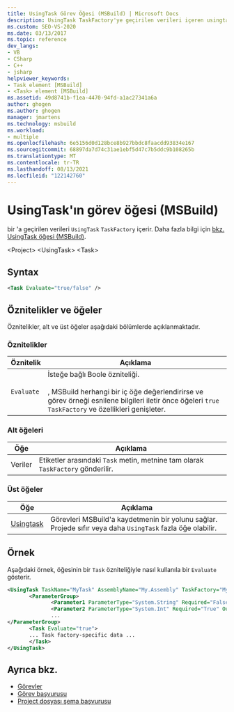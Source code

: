 ```yaml
---
title: UsingTask Görev Öğesi (MSBuild) | Microsoft Docs
description: UsingTask TaskFactory'ye geçirilen verileri içeren usingtask MSBuild öğesinin Task öğesi hakkında bilgi öğrenin.
ms.custom: SEO-VS-2020
ms.date: 03/13/2017
ms.topic: reference
dev_langs:
- VB
- CSharp
- C++
- jsharp
helpviewer_keywords:
- Task element [MSBuild]
- <Task> element [MSBuild]
ms.assetid: 49d8741b-f1ea-4470-94fd-a1ac27341a6a
author: ghogen
ms.author: ghogen
manager: jmartens
ms.technology: msbuild
ms.workload:
- multiple
ms.openlocfilehash: 6e5156d0d128bce8b927bbdc8faacdd93834e167
ms.sourcegitcommit: 68897da7d74c31ae1ebf5d47c7b5ddc9b108265b
ms.translationtype: MT
ms.contentlocale: tr-TR
ms.lasthandoff: 08/13/2021
ms.locfileid: "122142760"
---
```

# <a name="task-element-of-usingtask-msbuild"></a>UsingTask'ın görev öğesi (MSBuild)

bir 'a geçirilen verileri `UsingTask` `TaskFactory` içerir. Daha fazla bilgi için [bkz. UsingTask öğesi (MSBuild)](../msbuild/usingtask-element-msbuild.md).

 \<Project> \<UsingTask>
 \<Task>

## <a name="syntax"></a>Syntax

```xml
<Task Evaluate="true/false" />
```

## <a name="attributes-and-elements"></a>Öznitelikler ve öğeler

 Öznitelikler, alt ve üst öğeler aşağıdaki bölümlerde açıklanmaktadır.

### <a name="attributes"></a>Öznitelikler

|Öznitelik|Açıklama|
|---------------|-----------------|
|`Evaluate`|İsteğe bağlı Boole özniteliği.<br /><br /> , MSBuild herhangi bir iç öğe değerlendirirse ve görev örneği esnilene bilgileri iletir önce öğeleri `true` `TaskFactory` ve özellikleri genişleter.|

### <a name="child-elements"></a>Alt öğeleri

|Öğe|Açıklama|
|-------------|-----------------|
|Veriler|Etiketler arasındaki `Task` metin, metnine tam olarak `TaskFactory` gönderilir.|

### <a name="parent-elements"></a>Üst öğeler

| Öğe | Açıklama |
| - | - |
| [Usingtask](../msbuild/usingtask-element-msbuild.md) | Görevleri MSBuild'a kaydetmenin bir yolunu sağlar. Projede sıfır veya daha `UsingTask` fazla öğe olabilir. |

## <a name="example"></a>Örnek

 Aşağıdaki örnek, öğesinin bir `Task` özniteliğiyle nasıl kullanıla bir `Evaluate` gösterir.

```xml
<UsingTask TaskName="MyTask" AssemblyName="My.Assembly" TaskFactory="MyTaskFactory">
       <ParameterGroup>
              <Parameter1 ParameterType="System.String" Required="False" Output="False"/>
              <Parameter2 ParameterType="System.Int" Required="True" Output="False"/>
              ...
</ParameterGroup>
       <Task Evaluate="true">
       ... Task factory-specific data ...
       </Task>
</UsingTask>
```

## <a name="see-also"></a>Ayrıca bkz.

- [Görevler](../msbuild/msbuild-tasks.md)
- [Görev başvurusu](../msbuild/msbuild-task-reference.md)
- [Project dosyası şema başvurusu](../msbuild/msbuild-project-file-schema-reference.md)
